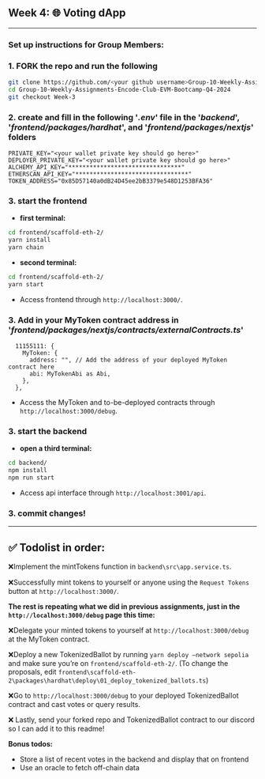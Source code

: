 ## Week 4: 🌐 Voting dApp

---

### Set up instructions for Group Members:
### 1. FORK the repo and run the following
```sh
git clone https://github.com/<your github username>Group-10-Weekly-Assignments-Encode-Club-EVM-Bootcamp-Q4-2024.git
cd Group-10-Weekly-Assignments-Encode-Club-EVM-Bootcamp-Q4-2024
git checkout Week-3
```
### 2. create and fill in the following '*.env*' file in the '*backend*', '*frontend/packages/hardhat*', and '*frontend/packages/nextjs*' folders
```env
PRIVATE_KEY="<your wallet private key should go here>"
DEPLOYER_PRIVATE_KEY="<your wallet private key should go here>"
ALCHEMY_API_KEY="********************************"
ETHERSCAN_API_KEY="********************************"
TOKEN_ADDRESS="0x85D57140a0dB24D45ee2bB3379e548D1253BFA36"
```
### 3. start the frontend

* **first terminal:**
```sh
cd frontend/scaffold-eth-2/
yarn install
yarn chain
```

* **second terminal:**
```sh
cd frontend/scaffold-eth-2/
yarn start
```
* Access frontend through `http://localhost:3000/`.

### 3. Add in your MyToken contract address in '*frontend/packages/nextjs/contracts/externalContracts.ts*'
```solidity
  11155111: {
    MyToken: {
      address: "", // Add the address of your deployed MyToken contract here
      abi: MyTokenAbi as Abi,
    },
  },
```

* Access the MyToken and to-be-deployed contracts through `http://localhost:3000/debug`.

### 3. start the backend
* **open a third terminal:**
```sh
cd backend/
npm install
npm run start
```
* Access api interface through `http://localhost:3001/api`.

### 3. commit changes!

---

## ✅ Todolist in order:
❌Implement the mintTokens function in `backend\src\app.service.ts`.

❌Successfully mint tokens to yourself or anyone using the `Request Tokens` button at `http://localhost:3000/`.

**The rest is repeating what we did in previous assignments, just in the `http://localhost:3000/debug` page this time:**

❌Delegate your minted tokens to yourself at `http://localhost:3000/debug` at the MyToken contract.

❌Deploy a new TokenizedBallot by running `yarn deploy –network sepolia` and make sure you’re on `frontend/scaffold-eth-2/`. (To change the proposals, edit `frontend\scaffold-eth-2\packages\hardhat\deploy\01_deploy_tokenized_ballots.ts`)

❌Go to `http://localhost:3000/debug` to your deployed TokenizedBallot contract and cast votes or query results.

❌ Lastly, send your forked repo and TokenizedBallot contract to our discord so I can add it to this readme!

**Bonus todos:**
* Store a list of recent votes in the backend and display that on frontend
* Use an oracle to fetch off-chain data

